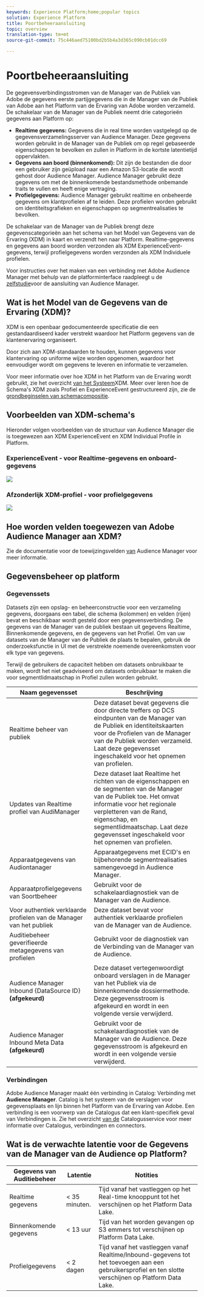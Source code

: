 ```yaml
---
keywords: Experience Platform;home;popular topics
solution: Experience Platform
title: Poortbeheeraansluiting
topic: overview
translation-type: tm+mt
source-git-commit: 75c446aed75100bd2b5b4a3d365c090cb01dcc69

---
```



# Poortbeheeraansluiting

De gegevensverbindingsstromen van de Manager van de Publiek van Adobe de gegevens eerste partijgegevens die in de Manager van de Publiek van Adobe aan het Platform van de Ervaring van Adobe worden verzameld. De schakelaar van de Manager van de Publiek neemt drie categorieën gegevens aan Platform op:

- **Realtime gegevens:** Gegevens die in real time worden vastgelegd op de gegevensverzamelingsserver van Audience Manager. Deze gegevens worden gebruikt in de Manager van de Publiek om op regel gebaseerde eigenschappen te bevolken en zullen in Platform in de kortste latentietijd oppervlakten.
- **Gegevens aan boord (binnenkomend):** Dit zijn de bestanden die door een gebruiker zijn geüpload naar een Amazon S3-locatie die wordt gehost door Audience Manager. Audience Manager gebruikt deze gegevens om met de binnenkomende bestandsmethode onbemande traits te vullen en heeft enige vertraging.
- **Profielgegevens:** Audience Manager gebruikt realtime en onbeheerde gegevens om klantprofielen af te leiden. Deze profielen worden gebruikt om identiteitsgrafieken en eigenschappen op segmentrealisaties te bevolken.

De schakelaar van de Manager van de Publiek brengt deze gegevenscategorieën aan het schema van het Model van Gegevens van de Ervaring (XDM) in kaart en verzendt hen naar Platform. Realtime-gegevens en gegevens aan boord worden verzonden als XDM ExperienceEvent-gegevens, terwijl profielgegevens worden verzonden als XDM Individuele profielen.

Voor instructies over het maken van een verbinding met Adobe Audience Manager met behulp van de platforminterface raadpleegt u de [zelfstudie](../../tutorials/ui/create/adobe-applications/audience-manager.md)voor de aansluiting van Audience Manager.

## Wat is het Model van de Gegevens van de Ervaring (XDM)?

XDM is een openbaar gedocumenteerde specificatie die een gestandaardiseerd kader verstrekt waardoor het Platform gegevens van de klantenervaring organiseert.

Door zich aan XDM-standaarden te houden, kunnen gegevens voor klantervaring op uniforme wijze worden opgenomen, waardoor het eenvoudiger wordt om gegevens te leveren en informatie te verzamelen.

Voor meer informatie over hoe XDM in het Platform van de Ervaring wordt gebruikt, zie het overzicht [van het Systeem](../../../xdm/home.md)XDM. Meer over leren hoe de Schema&#39;s XDM zoals Profiel en ExperienceEvent gestructureerd zijn, zie de [grondbeginselen van schemacompositie](../../../xdm/schema/composition.md).

## Voorbeelden van XDM-schema&#39;s

Hieronder volgen voorbeelden van de structuur van Audience Manager die is toegewezen aan XDM ExperienceEvent en XDM Individual Profile in Platform.

### ExperienceEvent - voor Realtime-gegevens en onboard-gegevens

![](images/aam-experience-events-for-dcs-and-onboarding-data.png)

### Afzonderlijk XDM-profiel - voor profielgegevens

![](images/aam-profile-xdm-for-profile-data.png)

## Hoe worden velden toegewezen van Adobe Audience Manager aan XDM?

Zie de documentatie voor de toewijzingsvelden [van](./mapping/audience-manager.md) Audience Manager voor meer informatie.

## Gegevensbeheer op platform

### Gegevenssets

Datasets zijn een opslag- en beheerconstructie voor een verzameling gegevens, doorgaans een tabel, die schema (kolommen) en velden (rijen) bevat en beschikbaar wordt gesteld door een gegevensverbinding. De gegevens van de Manager van de publiek bestaan uit gegevens Realtime, Binnenkomende gegevens, en de gegevens van het Profiel. Om van uw datasets van de Manager van de Publiek de plaats te bepalen, gebruik de onderzoeksfunctie in UI met de verstrekte noemende overeenkomsten voor elk type van gegevens.

Terwijl de gebruikers de capaciteit hebben om datasets onbruikbaar te maken, wordt het niet geadviseerd om datasets onbruikbaar te maken die voor segmentlidmaatschap in Profiel zullen worden gebruikt.

| Naam gegevensset | Beschrijving |
| ------------ | ----------- |
| Realtime beheer van publiek | Deze dataset bevat gegevens die door directe treffers op DCS eindpunten van de Manager van de Publiek en identiteitskaarten voor de Profielen van de Manager van de Publiek worden verzameld. Laat deze gegevensset ingeschakeld voor het opnemen van profielen. |
| Updates van Realtime profiel van AudiManager | Deze dataset laat Realtime het richten van de eigenschappen en de segmenten van de Manager van de Publiek toe. Het omvat informatie voor het regionale verpletteren van de Rand, eigenschap, en segmentlidmaatschap. Laat deze gegevensset ingeschakeld voor het opnemen van profielen. |
| Apparaatgegevens van Audiontanager | Apparaatgegevens met ECID&#39;s en bijbehorende segmentrealisaties samengevoegd in Audience Manager. |
| Apparaatprofielgegevens van Soortbeheer | Gebruikt voor de schakelaardiagnostiek van de Manager van de Audience. |
| Voor authentiek verklaarde profielen van de Manager van het publiek | Deze dataset bevat voor authentiek verklaarde profielen van de Manager van de Audience. |
| Auditiebeheer geverifieerde metagegevens van profielen | Gebruikt voor de diagnostiek van de Verbinding van de Manager van de Audience. |
| Audience Manager Inbound {DataSource ID} **(afgekeurd)** | Deze dataset vertegenwoordigt onboard verslagen in de Manager van het Publiek via de binnenkomende dossiermethode. Deze gegevensstroom is afgekeurd en wordt in een volgende versie verwijderd. |
| Audience Manager Inbound Meta Data **(afgekeurd)** | Gebruikt voor de schakelaardiagnostiek van de Manager van de Audience. Deze gegevensstroom is afgekeurd en wordt in een volgende versie verwijderd. |

### Verbindingen

Adobe Audience Manager maakt één verbinding in Catalog: Verbinding met **Audience Manager**. Catalog is het systeem van de verslagen voor gegevensplaats en lijn binnen het Platform van de Ervaring van Adobe. Een verbinding is een voorwerp van de Catalogus dat een klant-specifiek geval van Verbindingen is. Zie het overzicht [van de](../../../catalog/home.md) Catalogusservice voor meer informatie over Catalogus, verbindingen en connectors.

## Wat is de verwachte latentie voor de Gegevens van de Manager van de Audience op Platform?

| Gegevens van Auditiebeheer | Latentie | Notities |
| --- | --- | --- |
| Realtime gegevens | &lt; 35 minuten. | Tijd vanaf het vastleggen op het Real-time knooppunt tot het verschijnen op het Platform Data Lake. |
| Binnenkomende gegevens | &lt; 13 uur | Tijd van het worden gevangen op S3 emmers tot verschijnen op Platform Data Lake. |
| Profielgegevens | &lt; 2 dagen | Tijd vanaf het vastleggen vanaf Realtime/Inbound-gegevens tot het toevoegen aan een gebruikersprofiel en ten slotte verschijnen op Platform Data Lake. |